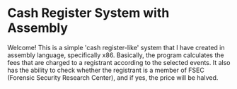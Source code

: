 # Cash Register System with Assembly
Welcome!
This is a simple 'cash register-like' system that I have created in assembly language, specifically x86.
Basically, the program calculates the fees that are charged to a registrant according to the selected events.
It also has the ability to check whether the registrant is a member of FSEC (Forensic Security Research Center), and if yes, the price will be halved.
